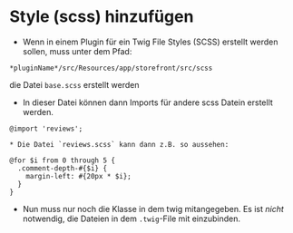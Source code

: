 # Style (scss) hinzufügen 
* Wenn in einem Plugin für ein Twig File Styles (SCSS) erstellt werden sollen, muss unter dem Pfad:
```
*pluginName*/src/Resources/app/storefront/src/scss
``` 
die Datei `base.scss` erstellt werden

* In dieser Datei können dann Imports für andere scss Datein erstellt werden.
```
@import 'reviews';
```

	* Die Datei `reviews.scss` kann dann z.B. so aussehen:

```
@for $i from 0 through 5 {
  .comment-depth-#{$i} {
    margin-left: #{20px * $i};
  }
}
```

* Nun muss nur noch die Klasse in dem twig mitangegeben. Es ist *_nicht_* notwendig, die Dateien in dem `.twig`-File mit einzubinden.
